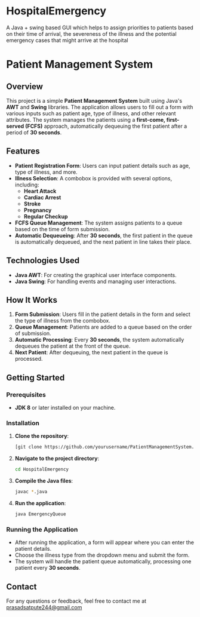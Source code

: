 # HospitalEmergency
A Java + swing based GUI which helps to assign priorities to patients based on their time of arrival, the severeness of the illness and the potential emergency cases that might arrive at the hospital

# **Patient Management System**

## **Overview**

This project is a simple **Patient Management System** built using Java's **AWT** and **Swing** libraries. The application allows users to fill out a form with various inputs such as patient age, type of illness, and other relevant attributes. The system manages the patients using a **first-come, first-served (FCFS)** approach, automatically dequeuing the first patient after a period of **30 seconds**.

## **Features**

- **Patient Registration Form**: Users can input patient details such as age, type of illness, and more.  
- **Illness Selection**: A combobox is provided with several options, including:  
  - **Heart Attack**
  - **Cardiac Arrest**
  - **Stroke**
  - **Pregnancy**
  - **Regular Checkup**
- **FCFS Queue Management**: The system assigns patients to a queue based on the time of form submission.  
- **Automatic Dequeueing**: After **30 seconds**, the first patient in the queue is automatically dequeued, and the next patient in line takes their place.

## **Technologies Used**

- **Java AWT**: For creating the graphical user interface components.  
- **Java Swing**: For handling events and managing user interactions.

## **How It Works**

1. **Form Submission**: Users fill in the patient details in the form and select the type of illness from the combobox.  
2. **Queue Management**: Patients are added to a queue based on the order of submission.  
3. **Automatic Processing**: Every **30 seconds**, the system automatically dequeues the patient at the front of the queue.  
4. **Next Patient**: After dequeuing, the next patient in the queue is processed.

## **Getting Started**

### **Prerequisites**

- **JDK 8** or later installed on your machine.

### **Installation**

1. **Clone the repository**:
    ```bash
    [git clone https://github.com/yourusername/PatientManagementSystem.git](https://github.com/Prasad244/HospitalEmergency.git)
    ```
2. **Navigate to the project directory**:
    ```bash
    cd HospitalEmergency
    ```
3. **Compile the Java files**:
    ```bash
    javac *.java
    ```
4. **Run the application**:
    ```bash
    java EmergencyQueue
    ```
   

### **Running the Application**

- After running the application, a form will appear where you can enter the patient details.  
- Choose the illness type from the dropdown menu and submit the form.  
- The system will handle the patient queue automatically, processing one patient every **30 seconds**.


## **Contact**

For any questions or feedback, feel free to contact me at prasadsatpute244@gmail.com 
